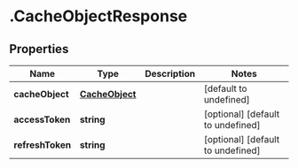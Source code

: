 # .CacheObjectResponse

## Properties

Name | Type | Description | Notes
------------ | ------------- | ------------- | -------------
**cacheObject** | [**CacheObject**](CacheObject.md) |  | [default to undefined]
**accessToken** | **string** |  | [optional] [default to undefined]
**refreshToken** | **string** |  | [optional] [default to undefined]

